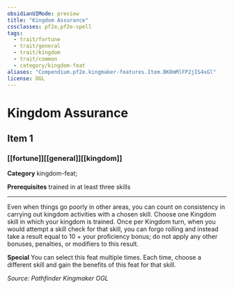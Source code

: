 ```yaml
---
obsidianUIMode: preview
title: "Kingdom Assurance"
cssclasses: pf2e,pf2e-spell
tags:
  - trait/fortune
  - trait/general
  - trait/kingdom
  - trait/common
  - category/kingdom-feat
aliases: "Compendium.pf2e.kingmaker-features.Item.BK0mMlFP2jIS4xGl"
license: OGL
---
```

# Kingdom Assurance
## Item 1
### [[fortune]][[general]][[kingdom]]

**Category** kingdom-feat; 



**Prerequisites** trained in at least three skills
* * *
Even when things go poorly in other areas, you can count on consistency in carrying out kingdom activities with a chosen skill. Choose one Kingdom skill in which your kingdom is trained. Once per Kingdom turn, when you would attempt a skill check for that skill, you can forgo rolling and instead take a result equal to 10 + your proficiency bonus; do not apply any other bonuses, penalties, or modifiers to this result.

**Special** You can select this feat multiple times. Each time, choose a different skill and gain the benefits of this feat for that skill.

*Source: Pathfinder Kingmaker*
*OGL*